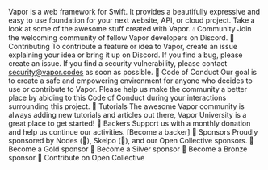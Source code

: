 Vapor is a web framework for Swift. It provides a beautifully expressive and easy to use foundation for your next website, API, or cloud project. Take a look at some of the awesome stuff created with Vapor. 💧 Community Join the welcoming community of fellow Vapor developers on Discord. 🚀 Contributing To contribute a feature or idea to Vapor, create an issue explaining your idea or bring it up on Discord. If you find a bug, please create an issue. If you find a security vulnerability, please contact security@vapor.codes as soon as possible. 💙 Code of Conduct Our goal is to create a safe and empowering environment for anyone who decides to use or contribute to Vapor. Please help us make the community a better place by abiding to this Code of Conduct during your interactions surrounding this project. 🏫 Tutorials The awesome Vapor community is always adding new tutorials and articles out there, Vapor University is a great place to get started! 👥 Backers Support us with a monthly donation and help us continue our activities. [Become a backer] 🥇 Sponsors Proudly sponsored by Nodes (🏅), Skelpo (🥉), and our Open Collective sponsors. 🥇 Become a Gold sponsor 🥈 Become a Silver sponsor 🥉 Become a Bronze sponsor 👥 Contribute on Open Collective